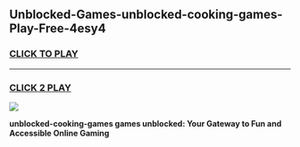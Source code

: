 
## Unblocked-Games-unblocked-cooking-games-Play-Free-4esy4
<h3>
<a href="https://premium76.site?title=unblocked-cooking-games&ref=17A">CLICK TO PLAY</a></h3>
<hr>

<h3>
<a href="https://premium76.site?title=unblocked-cooking-games&ref=17A">CLICK 2 PLAY</a>
  
</h3>

<a href="https://premium76.site?title=unblocked-cooking-games&ref=17A"><img src="https://clearcache.store/games.png"></a>


**unblocked-cooking-games games unblocked: Your Gateway to Fun and Accessible Online Gaming**

